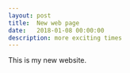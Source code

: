 ```yaml
---
layout: post
title:  New web page
date:   2018-01-08 00:00:00
description: more exciting times
---
```

This is my new website.
